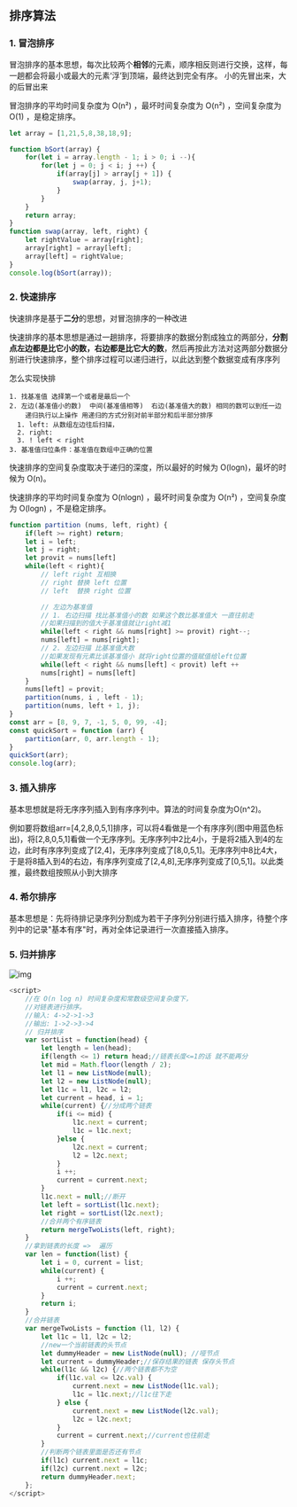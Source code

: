 ## 排序算法

### 1. 冒泡排序

冒泡排序的基本思想，每次比较两个**相邻**的元素，顺序相反则进行交换，这样，每一趟都会将最小或最大的元素‘浮’到顶端，最终达到完全有序。 小的先冒出来，大的后冒出来

冒泡排序的平均时间复杂度为 O(n²) ，最坏时间复杂度为 O(n²) ，空间复杂度为 O(1) ，是稳定排序。

```javascript
let array = [1,21,5,8,38,18,9];

function bSort(array) {
    for(let i = array.length - 1; i > 0; i --){
        for(let j = 0; j < i; j ++) {
            if(array[j] > array[j + 1]) {
                swap(array, j, j+1);
            }
        }
    }
    return array;
}
function swap(array, left, right) {
    let rightValue = array[right];
    array[right] = array[left];
    array[left] = rightValue;
}
console.log(bSort(array));
```

### 2. 快速排序

快速排序是基于**二分**的思想，对冒泡排序的一种改进

快速排序的基本思想是通过一趟排序，将要排序的数据分割成独立的两部分，**分割点左边都是比它小的数，右边都是比它大的数**，然后再按此方法对这两部分数据分别进行快速排序，整个排序过程可以递归进行，以此达到整个数据变成有序序列

怎么实现快排

```jav
1. 找基准值 选择第一个或者是最后一个
2. 左边(基准值小的数)  中间(基准值相等)  右边(基准值大的数) 相同的数可以到任一边
	递归执行以上操作 用递归的方式分别对前半部分和后半部分排序
  1. left: 从数组左边往后扫描，
  2. right:
  3. ! left < right
3. 基准值归位条件：基准值在数组中正确的位置
```

快速排序的空间复杂度取决于递归的深度，所以最好的时候为 O(logn)，最坏的时候为 O(n)。

快速排序的平均时间复杂度为 O(nlogn) ，最坏时间复杂度为 O(n²) ，空间复杂度为 O(logn) ，不是稳定排序。

```javascript
function partition (nums, left, right) {
    if(left >= right) return;
    let i = left;
    let j = right;
    let provit = nums[left]
    while(left < right){
        // left right 互相换 
        // right 替换 left 位置
        // left  替换 right 位置

        // 左边为基准值
        // 1. 右边扫描 找比基准值小的数 如果这个数比基准值大 一直往前走
        //如果扫描到的值大于基准值就让right减1
        while(left < right && nums[right] >= provit) right--;
        nums[left] = nums[right];
        // 2. 左边扫描 比基准值大数
        //如果发现有元素比该基准值小 就将right位置的值赋值给left位置
        while(left < right && nums[left] < provit) left ++
        nums[right] = nums[left]
    }
    nums[left] = provit;
    partition(nums, i , left - 1);
    partition(nums, left + 1, j);
}
const arr = [8, 9, 7, -1, 5, 0, 99, -4];
const quickSort = function (arr) {
    partition(arr, 0, arr.length - 1);
}
quickSort(arr);
console.log(arr);
```

### 3. 插入排序

基本思想就是将无序序列插入到有序序列中。算法的时间复杂度为O(n^2)。

例如要将数组arr=[4,2,8,0,5,1]排序，可以将4看做是一个有序序列(图中用蓝色标出)，将[2,8,0,5,1]看做一个无序序列。无序序列中2比4小，于是将2插入到4的左边，此时有序序列变成了[2,4]，无序序列变成了[8,0,5,1]。无序序列中8比4大，于是将8插入到4的右边，有序序列变成了[2,4,8],无序序列变成了[0,5,1]。以此类推，最终数组按照从小到大排序

### 4. 希尔排序

基本思想是：先将待排记录序列分割成为若干子序列分别进行插入排序，待整个序列中的记录"基本有序"时，再对全体记录进行一次直接插入排序。

### 5. 归并排序

![img](https://ss1.bdstatic.com/70cFvXSh_Q1YnxGkpoWK1HF6hhy/it/u=4070550482,2402998767&fm=26&gp=0.jpg)

```javascript
<script>
    //在 O(n log n) 时间复杂度和常数级空间复杂度下，
    //对链表进行排序。
    //输入: 4->2->1->3
    //输出: 1->2->3->4
    // 归并排序
    var sortList = function(head) {
        let length = len(head);
        if(length <= 1) return head;//链表长度<=1的话 就不能再分
        let mid = Math.floor(length / 2);
        let l1 = new ListNode(null);
        let l2 = new ListNode(null);
        let l1c = l1, l2c = l2;
        let current = head, i = 1;
        while(current) {//分成两个链表
            if(i <= mid) {
                l1c.next = current;
                l1c = l1c.next;
            }else {
                l2c.next = current;
                l2 = l2c.next;
            }
            i ++;
            current = current.next;
        }
        l1c.next = null;//断开
        let left = sortList(l1c.next);
        let right = sortList(l2c.next);
        //合并两个有序链表
        return mergeTwoLists(left, right); 
    }
    //拿到链表的长度 =>  遍历
    var len = function(list) {
        let i = 0, current = list;
        while(current) {
            i ++;
            current = current.next;
        }
        return i;
    }
    //合并链表
    var mergeTwoLists = function (l1, l2) {
        let l1c = l1, l2c = l2;
        //new一个当前链表的头节点
        let dummyHeader = new ListNode(null); //哑节点
        let current = dummyHeader;//保存结果的链表 保存头节点
        while(l1c && l2c) {//两个链表都不为空
            if(l1c.val <= l2c.val) {
                current.next = new ListNode(l1c.val);
                l1c = l1c.next;//l1c往下走
            } else {
                current.next = new ListNode(l2c.val);
                l2c = l2c.next;
            }
            current = current.next;//current也往前走
        }
        //判断两个链表里面是否还有节点
        if(l1c) current.next = l1c;
        if(l2c) current.next = l2c;
        return dummyHeader.next;
    };
</script>
```

